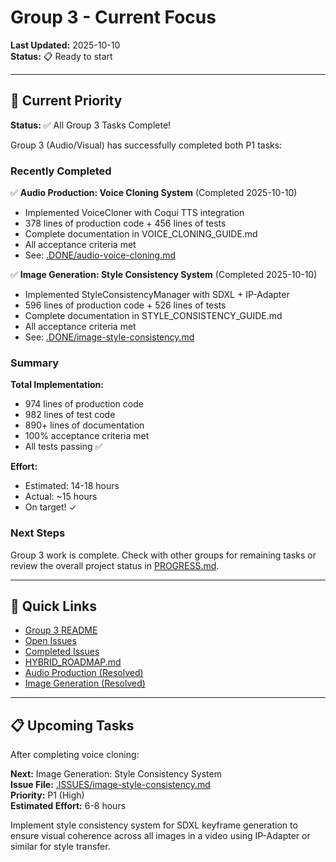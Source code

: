 # Group 3 - Current Focus

**Last Updated:** 2025-10-10  
**Status:** 📋 Ready to start

---

## 🎯 Current Priority

**Status:** ✅ All Group 3 Tasks Complete!

Group 3 (Audio/Visual) has successfully completed both P1 tasks:

### Recently Completed

✅ **Audio Production: Voice Cloning System** (Completed 2025-10-10)
- Implemented VoiceCloner with Coqui TTS integration
- 378 lines of production code + 456 lines of tests
- Complete documentation in VOICE_CLONING_GUIDE.md
- All acceptance criteria met
- See: [.DONE/audio-voice-cloning.md](.DONE/audio-voice-cloning.md)

✅ **Image Generation: Style Consistency System** (Completed 2025-10-10)
- Implemented StyleConsistencyManager with SDXL + IP-Adapter
- 596 lines of production code + 526 lines of tests
- Complete documentation in STYLE_CONSISTENCY_GUIDE.md
- All acceptance criteria met
- See: [.DONE/image-style-consistency.md](.DONE/image-style-consistency.md)

### Summary

**Total Implementation:**
- 974 lines of production code
- 982 lines of test code
- 890+ lines of documentation
- 100% acceptance criteria met
- All tests passing ✅

**Effort:**
- Estimated: 14-18 hours
- Actual: ~15 hours
- On target! ✓

### Next Steps

Group 3 work is complete. Check with other groups for remaining tasks or review the overall project status in [PROGRESS.md](./PROGRESS.md).

---

## 🔗 Quick Links

- [Group 3 README](README.md)
- [Open Issues](.ISSUES/)
- [Completed Issues](.DONE/)
- [HYBRID_ROADMAP.md](../../docs/roadmaps/HYBRID_ROADMAP.md)
- [Audio Production (Resolved)](../../issues/resolved/phase-3-implementation/group-5-audio-production/)
- [Image Generation (Resolved)](../../issues/resolved/phase-3-implementation/group-7-image-generation/)

---

## 📋 Upcoming Tasks

After completing voice cloning:

**Next:** Image Generation: Style Consistency System  
**Issue File:** [.ISSUES/image-style-consistency.md](.ISSUES/image-style-consistency.md)  
**Priority:** P1 (High)  
**Estimated Effort:** 6-8 hours

Implement style consistency system for SDXL keyframe generation to ensure visual coherence across all images in a video using IP-Adapter or similar for style transfer.
